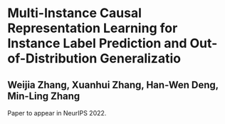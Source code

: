 # Multi-Instance Causal Representation Learning for Instance Label Prediction and Out-of-Distribution Generalizatio
## Weijia Zhang, Xuanhui Zhang, Han-Wen Deng, Min-Ling Zhang
Paper to appear in NeurIPS 2022.

